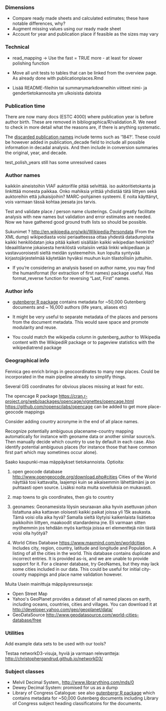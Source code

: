 ### Dimensions

  * Compare ready made sheets and calculated estimates; these have notable differences, why?
  * Augment missing values using our ready made sheet
  * Account for year and publication place if feasible as the sizes may vary


### Technical

 * read_mapping -> Use the fast = TRUE more - at least for slower
   polishing function

 * Move all unit tests to tables that can be linked from the overview
   page. As already done with publicationplaces.Rmd

 * Lisää README-fileihin tai summarymarkdowneihin viitteet nimi- ja
   gendertietokannosita ym ulkoisista datoista


### Publication time

There are now many docs (ESTC 4000) where publication year is before
author birth. These are removed in bibliographica/R/validation.R. We
need to check in more detail what the reasons are, if there is
anything systematic.

The [discarded publication
names](https://github.com/rOpenGov/fennica/blob/master/inst/examples/output.tables/publication_year_discarded.csv)
include terms such as '184?'. These could be however added in
publication_decade field to include all possible information in
decadal analysis. And then include in conversion summaries the
original, year, and decade.

test_polish_years still has some unresolved cases


### Author names

kaikkiin aineistoihin VIAF auktorifile pitää selvittää. iso
auktoritietokanta ja linkittää monesta paikkaa. Onko mahiksia yrittää
yhdistää tätä liittyen sekä auktoreihin että julkaisijoihin?
MARC-pohjainen systeemi. E noita käyttänyt, vois varmaan tässä kohtaa
jeesata jos tarvis.

Test and validate place / person name clusterings. Could greatly
facilitate analysis with new names but validation and error estimates
are needed. Now we have gathered good ground truth lists so should be
possible.

Sukunimet ?  http://en.wikipedia.org/wiki/Wikipedia:Persondata (From
the XML dump) wikipediasta voisi periaatteessa ottaa yhdestä
datadumpista kaikki henkilödatan joka pitää kaiketi sisällään kaikki
wikipedian henkilöt? Ideaalitilanne jokaisesta henkilöstä voitaisiin
vetää linkki wikipediaan ja vastavuoroisesti sieltä meidän
systeemeihin. kun lopulta syntyvää kirjastojärjestelmää käytetään
hyväksi muuhun kuin tilastollisiin juttuihin.

 * If you’re considering an analysis based on author name, you may
   find the humaniformat (for extraction of first names) package
   useful. Has format_reverse function for reversing “Last, First”
   names.

### Author info

 * [gutenbergr R package](https://cran.rstudio.com/web/packages/gutenbergr/vignettes/intro.html) contains metadata for ~50,000 Gutenberg documents and ~ 16,000 authors (life years, aliases etc) 

 * It might be very useful to separate metadata of the places and
   persons from the document metadata. This would save space and
   promote modularity and reuse.

 * You could match the wikipedia column in gutenberg_author to
   Wikipedia content with the WikipediR package or to pageview
   statistics with the wikipediatrend package


### Geographical info

Fennica geo enrich brings in geocoordinates to many new places. Could
be incorporated in the main pipeline already to simplify things.

Several GIS coordinates for obvious places missing at least for estc.

The opencage R package
https://cran.r-project.org/web/packages/opencage/vignettes/opencage.html
https://github.com/ropenscilabs/opencage
can be added to get more place-geocode mappings

Consider adding country acronyme in the end of all place names.

Recognize potentially ambiguous placename-country mapping
automatically for instance with geoname data or another similar
source/s. Then manually decide which country to use by default in each
case. Also identify potential ambiguous places (for instance those
that have common first part which may sometimes occur alone).

Saako kaupunki-maa mäppäykset tietokannoista. Optioita:

1) open geocode database
   http://www.opengeocode.org/download.php#cities Cities of the World
   näyttää tosi kattavalta, laajempi kuin se aikaisemmin lähettämäni
   ja on puhtaasti open source. Lisäksi noita muita sovelluksia on mukavasti.

2) map towns to gis coordinates, then gis to country

3) geonames: Geonamesista löysin seuraavan aika hyvin asettuvan johon
   listattuna aika kattavan oloisesti kaikki paikat joissa yli 15k
   asukasta. Tämä voisi olla aika hyvä? Samalla sieltä löytyisi
   kaikenlaista lisätietoa paikkoihin liittyen, maakoodit standardeina
   jne. Eli varmaan sitten myöhemmin jos tehdään myös karttoja joissa
   eri elementtejä niin tästä voisi olla hyötyä?

4) World Cities Database https://www.maxmind.com/en/worldcities
  Includes city, region, country, latitude and longitude and
  Population. A listing of all the cities in the world. This database
  contains duplicate and incorrect entries. It is provided as-is, and
  we are unable to provide support for it. For a cleaner database, try
  GeoNames, but they may lack some cities included in our data. This
  could be useful for initial city-county mappings and place name
  validation however.


Muita Usein mainittuja mäppäysresursseja:
- Open Street Map
- Yahoo's GeoPlanet provides a dataset of all named places on earth,
  including oceans, countries, cities and villages. You can download
  it at http://developer.yahoo.com/geo/geoplanet/data/
- GeoDataSource http://www.geodatasource.com/world-cities-database/free


### Utilities

Add example data sets to be used with our tools?

Testaa networkD3-visuja, hyviä ja varmaan relevantteja:
http://christophergandrud.github.io/networkD3/

### Subject classes

 * Melvil Decimal System_ http://www.librarything.com/mds/0
 * Dewey Decimal System: promised for us as a dump
 * Library of Congress Catalogue: see also [gutenbergr R
   package](https://cran.rstudio.com/web/packages/gutenbergr/vignettes/intro.html) which
   contains metadata for ~50,000 Gutenberg documents including Library
   of Congress subject heading classificatoins for the documents.